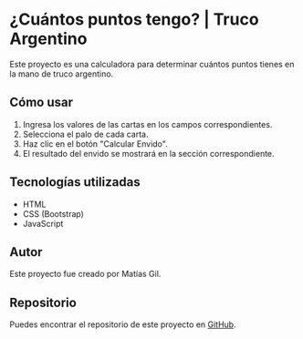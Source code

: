 # ¿Cuántos puntos tengo? | Truco Argentino

Este proyecto es una calculadora para determinar cuántos puntos tienes en la mano de truco argentino.

## Cómo usar

1. Ingresa los valores de las cartas en los campos correspondientes.
2. Selecciona el palo de cada carta.
3. Haz clic en el botón "Calcular Envido".
4. El resultado del envido se mostrará en la sección correspondiente.

## Tecnologías utilizadas

- HTML
- CSS (Bootstrap)
- JavaScript

## Autor

Este proyecto fue creado por Matías Gil.

## Repositorio

Puedes encontrar el repositorio de este proyecto en [GitHub](https://github.com/ezemgil/cuantos-puntos-tengo).
